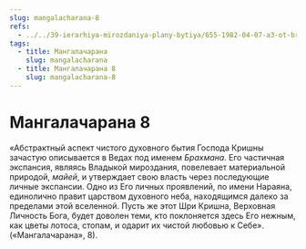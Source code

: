 ```yaml
---
slug: mangalacharana-8
refs:
  - ../../39-ierarhiya-mirozdaniya-plany-bytiya/655-1982-04-07-a3-ot-brahmana-k-radha-dasyam.md
tags:
  - title: Мангалачарана
    slug: mangalacharana
  - title: Мангалачарана 8
    slug: mangalacharana-8
---
```


# Мангалачарана 8

«Абстрактный аспект чистого духовного бытия Господа Кришны зачастую описывается в Ведах под именем *Брахмана*. Его частичная экспансия, являясь Владыкой мироздания, повелевает материальной природой, *майей*, и утверждает свою власть через последующие личные экспансии. Одно из Его личных проявлений, по имени Нараяна, единолично правит царством духовного неба, находящимся далеко за пределами этой вселенной. Пусть же этот Шри Кришна, Верховная Личность Бога, будет доволен теми, кто поклоняется здесь Его нежным, как цветы лотоса, стопам, и одарит их чистой любовью к Себе». («Мангалачарана», 8).

